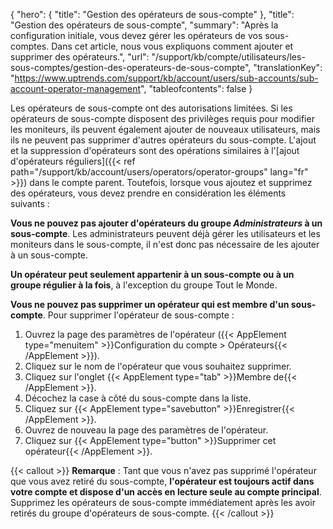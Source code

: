 {
"hero": {
"title": "Gestion des opérateurs de sous-compte"
},
"title": "Gestion des opérateurs de sous-compte",
"summary": "Après la configuration initiale, vous devez gérer les opérateurs de vos sous-comptes. Dans cet article, nous vous expliquons comment ajouter et supprimer des opérateurs.",
"url": "/support/kb/compte/utilisateurs/les-sous-comptes/gestion-des-operateurs-de-sous-compte",
"translationKey": "https://www.uptrends.com/support/kb/account/users/sub-accounts/sub-account-operator-management",
"tableofcontents": false
}

Les opérateurs de sous-compte ont des autorisations limitées. Si les opérateurs de sous-compte disposent des privilèges requis pour modifier les moniteurs, ils peuvent également ajouter de nouveaux utilisateurs, mais ils ne peuvent pas supprimer d'autres opérateurs du sous-compte. L'ajout et la suppression d'opérateurs sont des opérations similaires à l'[ajout d'opérateurs réguliers]({{< ref path="/support/kb/account/users/operators/operator-groups" lang="fr" >}}) dans le compte parent. Toutefois, lorsque vous ajoutez et supprimez des opérateurs, vous devez prendre en considération les éléments suivants :

**Vous ne pouvez pas ajouter d'opérateurs du groupe *Administrateurs* à un sous-compte**. Les administrateurs peuvent déjà gérer les utilisateurs et les moniteurs dans le sous-compte, il n'est donc pas nécessaire de les ajouter à un sous-compte.

**Un opérateur peut seulement appartenir à un sous-compte ou à un groupe régulier à la fois**, à l'exception du groupe Tout le Monde.

**Vous ne pouvez pas supprimer un opérateur qui est membre d'un sous-compte**. Pour supprimer l'opérateur de sous-compte :

1. Ouvrez la page des paramètres de l'opérateur ({{< AppElement type="menuitem" >}}Configuration du compte > Opérateurs{{< /AppElement >}}).
2. Cliquez sur le nom de l'opérateur que vous souhaitez supprimer.
3. Cliquez sur l'onglet {{< AppElement type="tab" >}}Membre de{{< /AppElement >}}.
4. Décochez la case à côté du sous-compte dans la liste.
5. Cliquez sur {{< AppElement type="savebutton" >}}Enregistrer{{< /AppElement >}}.
6. Ouvrez de nouveau la page des paramètres de l'opérateur.
7. Cliquez sur {{< AppElement type="button" >}}Supprimer cet opérateur{{< /AppElement >}}.

{{< callout >}}
**Remarque** : Tant que vous n'avez pas supprimé l'opérateur que vous avez retiré du sous-compte, **l'opérateur est toujours actif dans votre compte et dispose d'un accès en lecture seule au compte principal**. Supprimez les opérateurs de sous-compte immédiatement après les avoir retirés du groupe d'opérateurs de sous-compte.
{{< /callout >}}
